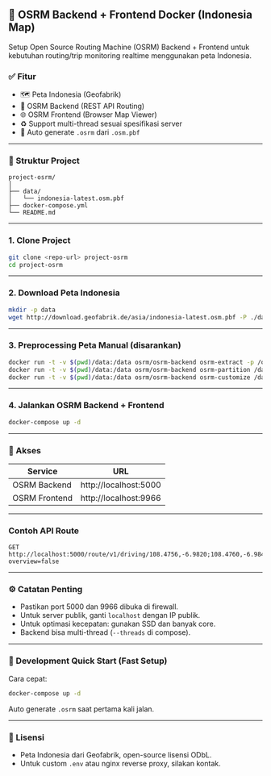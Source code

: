 ## 🚗 OSRM Backend + Frontend Docker (Indonesia Map)

Setup Open Source Routing Machine (OSRM) Backend + Frontend untuk kebutuhan routing/trip monitoring realtime menggunakan peta Indonesia.

### ✅ Fitur

- 🗺️ Peta Indonesia (Geofabrik)
- 🚀 OSRM Backend (REST API Routing)
- 🌐 OSRM Frontend (Browser Map Viewer)
- ♻️ Support multi-thread sesuai spesifikasi server
- 🔧 Auto generate `.osrm` dari `.osm.pbf`

---

### 📁 Struktur Project

```
project-osrm/
│
├── data/
│   └── indonesia-latest.osm.pbf
├── docker-compose.yml
└── README.md
```

---

### 1. Clone Project

```bash
git clone <repo-url> project-osrm
cd project-osrm
```

---

### 2. Download Peta Indonesia

```bash
mkdir -p data
wget http://download.geofabrik.de/asia/indonesia-latest.osm.pbf -P ./data
```

---

### 3. Preprocessing Peta Manual (disarankan)

```bash
docker run -t -v $(pwd)/data:/data osrm/osrm-backend osrm-extract -p /opt/car.lua /data/indonesia-latest.osm.pbf
docker run -t -v $(pwd)/data:/data osrm/osrm-backend osrm-partition /data/indonesia-latest.osrm
docker run -t -v $(pwd)/data:/data osrm/osrm-backend osrm-customize /data/indonesia-latest.osrm
```

---

### 4. Jalankan OSRM Backend + Frontend

```bash
docker-compose up -d
```

---

### 🎯 Akses

| Service        | URL                        |
| -------------- | ------------------------- |
| OSRM Backend   | http://localhost:5000      |
| OSRM Frontend  | http://localhost:9966      |

---

### Contoh API Route

```http
GET http://localhost:5000/route/v1/driving/108.4756,-6.9820;108.4760,-6.9849?overview=false
```

---

### ⚙️ Catatan Penting

- Pastikan port 5000 dan 9966 dibuka di firewall.
- Untuk server publik, ganti `localhost` dengan IP publik.
- Untuk optimasi kecepatan: gunakan SSD dan banyak core.
- Backend bisa multi-thread (`--threads` di compose).

---

### 📌 Development Quick Start (Fast Setup)

Cara cepat:

```bash
docker-compose up -d
```

Auto generate `.osrm` saat pertama kali jalan.

---

### 💬 Lisensi

- Peta Indonesia dari Geofabrik, open-source lisensi ODbL.
- Untuk custom `.env` atau nginx reverse proxy, silakan kontak.
